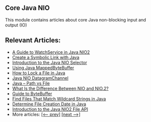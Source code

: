 ## Core Java NIO

This module contains articles about core Java non-blocking input and output (IO)

## Relevant Articles:

- [A Guide to WatchService in Java NIO2](https://www.baeldung.com/java-nio2-watchservice)
- [Create a Symbolic Link with Java](https://www.baeldung.com/java-symlink)
- [Introduction to the Java NIO Selector](https://www.baeldung.com/java-nio-selector)
- [Using Java MappedByteBuffer](https://www.baeldung.com/java-mapped-byte-buffer)
- [How to Lock a File in Java](https://www.baeldung.com/java-lock-files)
- [Java NIO DatagramChannel](https://www.baeldung.com/java-nio-datagramchannel)
- [Java – Path vs File](https://www.baeldung.com/java-path-vs-file)
- [What Is the Difference Between NIO and NIO.2?](https://www.baeldung.com/java-nio-vs-nio-2)
- [Guide to ByteBuffer](https://www.baeldung.com/java-bytebuffer)
- [Find Files That Match Wildcard Strings in Java](https://www.baeldung.com/java-files-match-wildcard-strings)
- [Determine File Creation Date in Java](https://www.baeldung.com/java-file-creation-date)
- [Introduction to the Java NIO2 File API](https://www.baeldung.com/java-nio-2-file-api)
- More articles: [[<-- prev]](../core-java-nio) [[next -->]](../core-java-nio-3)
